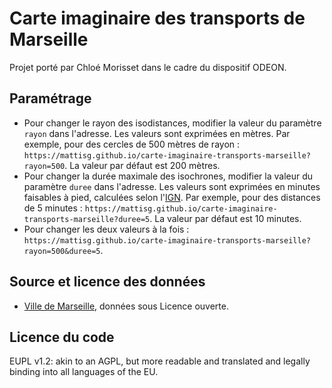 # Carte imaginaire des transports de Marseille

Projet porté par Chloé Morisset dans le cadre du dispositif ODEON.

## Paramétrage

- Pour changer le rayon des isodistances, modifier la valeur du paramètre `rayon` dans l'adresse. Les valeurs sont exprimées en mètres. Par exemple, pour des cercles de 500 mètres de rayon : `https://mattisg.github.io/carte-imaginaire-transports-marseille?rayon=500`. La valeur par défaut est 200 mètres.
- Pour changer la durée maximale des isochrones, modifier la valeur du paramètre `duree` dans l'adresse. Les valeurs sont exprimées en minutes faisables à pied, calculées selon l'[IGN](https://geoservices.ign.fr/documentation/services_betas/doc-isochrones.html). Par exemple, pour des distances de 5 minutes : `https://mattisg.github.io/carte-imaginaire-transports-marseille?duree=5`. La valeur par défaut est 10 minutes.
- Pour changer les deux valeurs à la fois : `https://mattisg.github.io/carte-imaginaire-transports-marseille?rayon=500&duree=5`.

## Source et licence des données

- [Ville de Marseille](https://www.data.gouv.fr/fr/organizations/ville-de-marseille/), données sous Licence ouverte.

## Licence du code

EUPL v1.2: akin to an AGPL, but more readable and translated and legally binding into all languages of the EU.
